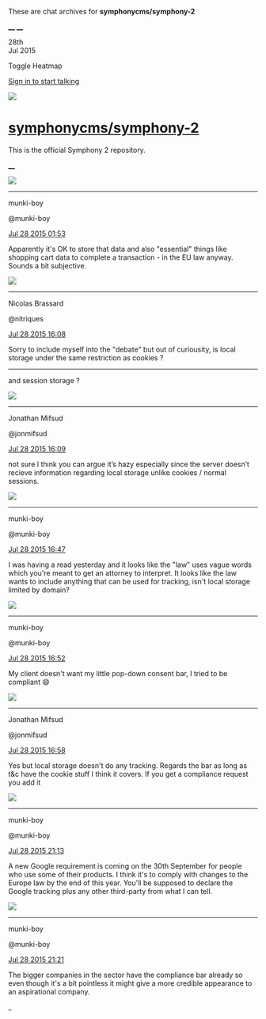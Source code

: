 These are chat archives for **symphonycms/symphony-2**

[__](/symphonycms/symphony-2/archives/2015/07/29)
[__](/symphonycms/symphony-2/archives/2015/07/27)

28th  
Jul 2015

Toggle Heatmap

[Sign in to start talking](/login?action=login&button=archive-login)

![](https://avatars-02.gitter.im/group/iv/3/57542c45c43b8c601977197e?s=48)

#  [symphonycms/symphony-2](/symphonycms/symphony-2)

This is the official Symphony 2 repository.

[ __ ](/orgs/symphonycms/rooms "More symphonycms rooms" )

![](https://avatars1.githubusercontent.com/u/4517581?v=3&s=30)

__ __

munki-boy

@munki-boy

[Jul 28 2015
01:53](https://gitter.im/symphonycms/symphony-2?at=55b6e0ae86ec1eb43060fe93 ""
)

Apparently it's OK to store that data and also "essential" things like
shopping cart data to complete a transaction - in the EU law anyway. Sounds a
bit subjective.

![](https://avatars1.githubusercontent.com/u/771169?v=3&s=30)

__ __

Nicolas Brassard

@nitriques

[Jul 28 2015
16:08](https://gitter.im/symphonycms/symphony-2?at=55b7a8e922f1cbba636f7e04 ""
)

Sorry to include myself into the "debate" but out of curiousity, is local
storage under the same restriction as cookies ?

__ __

and session storage ?

![](https://avatars1.githubusercontent.com/u/859775?v=3&s=30)

__ __

Jonathan Mifsud

@jonmifsud

[Jul 28 2015
16:09](https://gitter.im/symphonycms/symphony-2?at=55b7a92eaaa7fab9633dbbce ""
)

not sure I think you can argue it’s hazy especially since the server doesn’t
recieve information regarding local storage unlike cookies / normal sessions.

![](https://avatars1.githubusercontent.com/u/4517581?v=3&s=30)

__ __

munki-boy

@munki-boy

[Jul 28 2015
16:47](https://gitter.im/symphonycms/symphony-2?at=55b7b209c35e438c74fc416d ""
)

I was having a read yesterday and it looks like the "law" uses vague words
which you're meant to get an attorney to interpret. It looks like the law
wants to include anything that can be used for tracking, isn't local storage
limited by domain?

![](https://avatars1.githubusercontent.com/u/4517581?v=3&s=30)

__ __

munki-boy

@munki-boy

[Jul 28 2015
16:52](https://gitter.im/symphonycms/symphony-2?at=55b7b35022f1cbba636f7f99 ""
)

My client doesn't want my little pop-down consent bar, I tried to be compliant
:smile:

![](https://avatars1.githubusercontent.com/u/859775?v=3&s=30)

__ __

Jonathan Mifsud

@jonmifsud

[Jul 28 2015
16:58](https://gitter.im/symphonycms/symphony-2?at=55b7b4cbc35e438c74fc41dd ""
)

Yes but local storage doesn't do any tracking. Regards the bar as long as
t&amp;c have the cookie stuff I think it covers. If you get a compliance
request you add it

![](https://avatars1.githubusercontent.com/u/4517581?v=3&s=30)

__ __

munki-boy

@munki-boy

[Jul 28 2015
21:13](https://gitter.im/symphonycms/symphony-2?at=55b7f0625bc8dc88744211dd ""
)

A new Google requirement is coming on the 30th September for people who use
some of their products. I think it's to comply with changes to the Europe law
by the end of this year. You'll be supposed to declare the Google tracking
plus any other third-party from what I can tell.

![](https://avatars1.githubusercontent.com/u/4517581?v=3&s=30)

__ __

munki-boy

@munki-boy

[Jul 28 2015
21:21](https://gitter.im/symphonycms/symphony-2?at=55b7f24ec35e438c74fc4da4 ""
)

The bigger companies in the sector have the compliance bar already so even
though it's a bit pointless it might give a more credible appearance to an
aspirational company.

_

